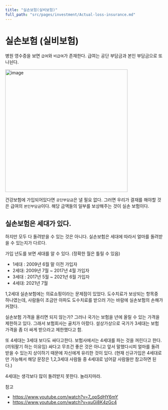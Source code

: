 ```yaml
---
title: "실손보험(실비보험)"
full_path: "src/pages/investment/Actual-loss-insurance.md"
---
```



# 실손보험 (실비보험)
병원 영수증을 보면 `급여`와 `비급여`가 존재한다. 
급여는 공단 부담금과 본인 부담금으로 또 나뉜다. 

<img width="390" alt="image" src="https://github.com/youngkyo0504/TIL/assets/78121870/b59f4607-b9af-4ca4-ac3d-c9c223e6d384"/>

건강보험에 가입되어있다면 `공단부담금`은 낼 필요 없다. 
그러면 우리가 결재를 해야할 것은 급여의 `본인부담금`이다. 
해당 금액들의 일부를 보상해주는 것이 실손 보험이다. 


## 실손보험은 세대가 있다. 
하지만 모두 다 돌려받을 수 있는 것은 아니다.  실손보험은 세대에 따라서 얼마를 돌려받을 수 있는지가 다르다.

가입 년도를 보면 세대를 알 수 있다. (정확한 월은 틀릴 수 있음)
- 1세대 : 2009년 6월 말 이전 가입자  
- 2세대: 2009년 7월 ~ 2017년 4월 가입자
- 3세대 : 2017년 5월 ~  2021년 6월 가입자 
- 4세대: 2021년 7월 
 
1,2세대 실손보험에는 의료쇼핑이라는 문제점이 있었다. 도수치료가 보상되는 항목중 하나였는데, 사람들이 조금만 아파도 도수치료를 받으러 가는 바람에 실손보험의 손해가 커졌다. 

실손보험 가격을 올리면 되지 않는가? 그러나 국가는 보험을 년에 올릴 수 있는 가격을 제한하고 있다. 그래서 보험회사는 골치가 아팠다. 설상가상으로 국가가 3세대는 보험 가격을 좀 더 싸게 받으라고 제한했다고 함.  

또 4세대는 3세대 보다도 싸다고한다. 보험사에서는 4세대를 파는 것을 꺼린다고 한다. (끼워팔기 하는 이유임) 싸다고 무조건 좋은 것은 아니고 앞서 말했다시피 얼마를 돌려받을 수 있는지 상이하기 때문에 자신에게 유리한 것이 있다.  (현재 신규가입은 4세대로만 가능해서 해당 문장은 1,2,3세대 사람들 중 4세대로 넘어갈 사람들만 참고하면 된다.) 

4세대는 생각보다 많이 돌려받지 못한다. 놀라지마라.

참고 
- https://www.youtube.com/watch?v=7_opSdHY6mY
- https://www.youtube.com/watch?v=xuGi8K4zGc4




